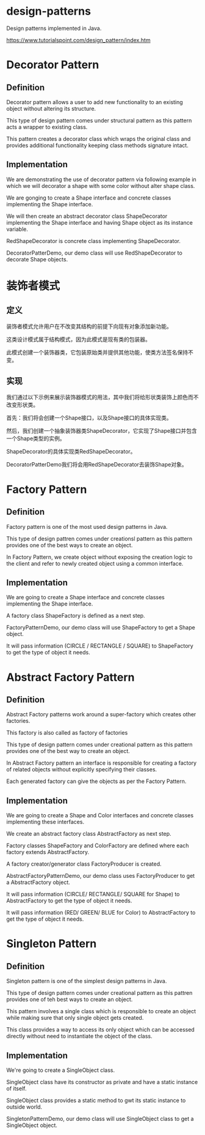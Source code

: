 # design-patterns
Design patterns implemented in Java.


https://www.tutorialspoint.com/design_pattern/index.htm

# Decorator Pattern

## Definition
Decorator pattern allows a user to add new functionality to an existing object without altering its structure.

This type of design pattern comes under structural pattern as this pattern acts a wrapper to existing class.

This pattern creates a decorator class which wraps the original class and provides additional functionality keeping class methods signature intact.

## Implementation

We are demonstrating the use of decorator pattern via following example in which we will decorator a shape with some color without alter shape class.

We are gonging to create a Shape interface and concrete classes implementing the Shape interface.
 
We will then create an abstract decorator class ShapeDecorator implementing the Shape interface and having Shape object as its instance variable.

RedShapeDecorator is concrete class implementing ShapeDecorator.

DecoratorPatterDemo, our demo class will use RedShapeDecorator to decorate Shape objects.

# 装饰者模式

## 定义
装饰者模式允许用户在不改变其结构的前提下向现有对象添加新功能。
 
这类设计模式属于结构模式，因为此模式是现有类的包装器。

此模式创建一个装饰器类，它包装原始类并提供其他功能，使类方法签名保持不变。

## 实现

我们通过以下示例来展示装饰器模式的用法，其中我们将给形状类装饰上颜色而不改变形状类。

首先：我们将会创建一个Shape接口，以及Shape接口的具体实现类。

然后，我们创建一个抽象装饰器类ShapeDecorator，它实现了Shape接口并包含一个Shape类型的实例。

ShapeDecorator的具体实现类RedShapeDecorator。

DecoratorPatterDemo我们将会用RedShapeDecorator去装饰Shape对象。
 
 
# Factory Pattern

## Definition

Factory pattern is one of the most used design patterns in Java.

This type of design pattren comes under creationsl pattern as this pattern provides one of the best ways to create an object.

In Factory Pattern, we create object without exposing the creation logic to the client and refer to newly created object using a common interface.

## Implementation

We are going to create a Shape interface and concrete classes implementing the Shape interface.

A factory class ShapeFactory is defined as a next step.

FactoryPatternDemo, our demo class will use ShapeFactory to get a Shape object.

It will pass information (CIRCLE / RECTANGLE / SQUARE) to ShapeFactory to get the type of object it needs.

# Abstract Factory Pattern

## Definition

Abstract Factory patterns work around a super-factory which creates other factories.

This factory is also called as factory of factories

This type of design pattern comes under creational pattern as this pattern provides one of the best way to create an object.

In Abstract Factory pattern an interface is responsible for creating a factory of related objects without explicitly specifying their classes.

Each generated factory can give the objects as per the Factory Pattern.

## Implementation

We are going to create a Shape and Color interfaces and concrete classes implementing these interfaces.

We create an abstract factory class AbstractFactory as next step.

Factory classes ShapeFactory and ColorFactory are defined where each factory extends AbstractFactory.

A factory creator/generator class FactoryProducer is created.

AbstractFactoryPatternDemo, our demo class uses FactoryProducer to get a AbstractFactory object.

It will pass information (CIRCLE/ RECTANGLE/ SQUARE for Shape) to AbstractFactory to get the type of object it needs.

It will pass information (RED/ GREEN/ BLUE for Color) to AbstractFactory to get the type of object it needs.

# Singleton Pattern

## Definition

Singleton pattern is one of the simplest design patterns in Java.

This type of design pattern comes under creational pattern as this pattren provides one of teh best ways to create an object.

This pattern involves a single class which is responsible to create an object while making sure that only single object gets created.

This class provides a way to access its only object which can be accessed directly without need to instantiate the object of the class.

## Implementation

We're going to create a SingleObject class.

SingleObject class have its constructor as private and have a static instance of itself.

SingleObject class provides a static method to gwt its static instance to outside world.

SingletonPatternDemo, our demo class will use SingleObject class to get a SingleObject object.






